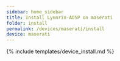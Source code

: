 ```yaml
---
sidebar: home_sidebar
title: Install Lynnrin-AOSP on maserati
folder: install
permalink: /devices/maserati/install
device: maserati
---
```

{% include templates/device_install.md %}

